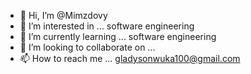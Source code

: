 - 👋 Hi, I’m @Mimzdovy
- 👀 I’m interested in ... software engineering
- 🌱 I’m currently learning ... software engineering
- 💞️ I’m looking to collaborate on ...
- 📫 How to reach me ... gladysonwuka100@gmail.com

<!---
Mimzdovy/Mimzdovy is a ✨ special ✨ repository because its `README.md` (this file) appears on your GitHub profile.
You can click the Preview link to take a look at your changes.
--->
